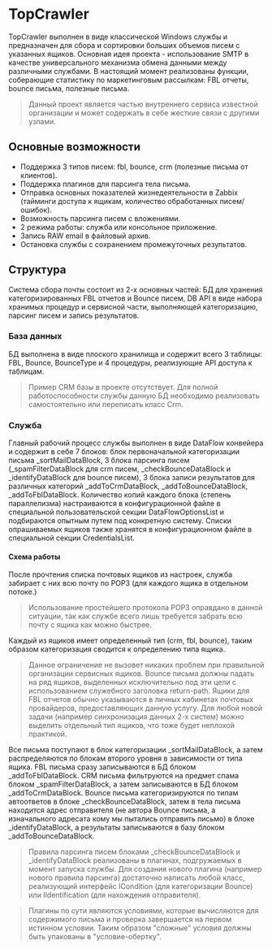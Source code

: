 # TopCrawler

TopCrawler выполнен в виде классической Windows службы и предназначен для сбора и сортировки больших объемов писем с указанных ящиков.
Основная идея проекта - использование SMTP в качестве универсального механизма обмена данными между различными службами. В настоящий момент реализованы функции, соберающие статистику по маркетинговым рассылкам: FBL отчеты, bounce письма, полезные письма.
> Данный проект является частью внутреннего сервиса известной организации и может содержать в себе жесткие связи с другими узлами.

## Основные возможности

- Поддержка 3 типов писем: fbl, bounce, crm (полезные письма от клиентов).
- Поддержка плагинов для парсинга тела письма.
- Отправка основных показателей жизнедеятельности в Zabbix (тайминги доступа к ящикам, количество обработанных писем/ошибок).
- Возможность парсинга писем с вложениями.
- 2 режима работы: служба или консольное приложение.
- Запись RAW email в файловый архив.
- Остановка службы с сохранением промежуточных результатов.

## Структура

Система сбора почты состоит из 2-х основных частей: БД для хранения категоризированных FBL отчетов и Bounce писем, DB API в виде набора хранимых процедур и сервисной части, выполняющей категоризацию, парсинг писем и запись результатов.

### База данных

БД выполнена в виде плоского хранилища и содержит всего 3 таблицы: FBL, Bounce, BounceType и 4 процедуры, реализующие API доступа к таблицам.
> Пример CRM базы в проекте отсутствует. Для полной работоспособности службы данную БД необходимо реализовать самостоятельно или переписать класс Crm.

### Служба

Главный рабочий процесс службы выполнен в виде DataFlow конвейера и содержит в себе 7 блоков: блок первоначальной категоризации письма _sortMailDataBlock, 3 блока парсинга писем (_spamFilterDataBlock для crm писем, _checkBounceDataBlock и _identifyDataBlock для bounce писем), 3 блока записи результатов для различных категорий _addToCrmDataBlock, _addToBounceDataBlock, _addToFblDataBlock. Количество копий каждого блока (степень параллелизма) настраиваются в конфигурационной файле в специальной пользовательской секции DataFlowOptionsList и подбираются опытным путем под конкретную систему.
Списки опрашиваемых ящиков также хранятся в конфигурационном файле в специальной секции CredentialsList.

#### Схема работы

После прочтения списка почтовых ящиков из настроек, служба забирает с них всю почту по POP3 (для каждого ящика в отдельном потоке.)
> Использование простейшего протокола POP3 оправдано в данной ситуации, так как службе всего лишь требуется забрать всю почту с ящика как можно быстрее.

Каждый из ящиков имеет определенный тип (crm, fbl, bounce), таким образом категоризация сводится к определению типа ящика.
> Данное ограничение не вызовет никаких проблем при правильной организации сервисных ящиков. Bounce письма должны падать на ряд ящиков, выделенных исключительно под эти цели с использованием служебного заголовка return-path. Ящики для FBL отчетов обычно указываются в личных кабинетах почтовых провайдеров, предоставляющих данную услугу. Для любой новой задачи (например синхронизация данных 2-х систем) можно выделить отдельный тип ящиков, что тоже будет неплохой практикой.

Все письма поступают в блок категоризации _sortMailDataBlock, а затем распределяются по блокам второго уровня в зависимости от типа ящика. FBL письма сразу записываются в БД блоком _addToFblDataBlock. CRM письма фильтруются на предмет спама блоком _spamFilterDataBlock, а затем записываются в БД блоком _addToCrmDataBlock.
Bounce письма категоризируются по типам автоответов в блоке _checkBounceDataBlock, затем в тела письма находится адрес отправителя (не автора Bounce письма, а изначального адресата кому мы пытались отправить письмо) в блоке _identifyDataBlock, а результаты записываются в базу блоком _addToBounceDataBlock.
> Правила парсинга писем блоками _checkBounceDataBlock и _identifyDataBlock реализованы в плагинах, подгружаемых в момент запуска службы. Для создания нового плагина (например нового правила парсинга) достаточно написать любой класс, реализующий интерфейс ICondition (для категоризации Bounce) или IIdentification (для нахождения отправителя).

> Плагины по сути являются условиями, которые вычисляются для содержимого письма и проверка завершается на первом истинном условии. Таким образом "сложные" условия должны быть упакованы в "условие-обертку".


